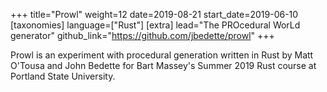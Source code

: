 +++
title="Prowl"
weight=12
date=2019-08-21
start_date=2019-06-10
[taxonomies]
language=["Rust"]
[extra]
lead="The PROcedural WorLd generator"
github_link="https://github.com/jbedette/prowl"
+++

Prowl is an experiment with procedural generation written in Rust by Matt O'Tousa and John Bedette for Bart Massey's Summer 2019 Rust course at Portland State University.

